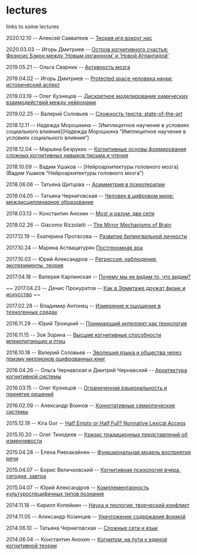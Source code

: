 # lectures
links to some lectures

2020.12.10 -- Алексей Савватеев -- [Теория игр вокруг нас](https://vimeo.com/489770573)

2020.03.03 -- Игорь Дмитриев -- [Остров когнитивного счастья: Фрэнсис Бэкон между ‘Новым органоном’ и ‘Новой Атлантидой’](https://vimeo.com/397113857)

2019.05.21 -- Ольга Сварник -- [Активность мозга](https://vimeo.com/342006651)

2019.04.02 -- Игорь Дмитриев -- [Protected space человека науки: исторический аспект](https://vimeo.com/330465715)

2019.03.19 -- Олег Кузнецов -- [Дискретное моделирование химических взаимодействий между нейронами](https://vimeo.com/325670767)

2019.02.25 -- Валерий Соловьев -- [Сложность текста: state-of-the-art](https://vimeo.com/321974564)

2018.12.11 -- Надежда Морошкина -- [Имплицитное научение в условиях социального влияния](Надежда Морошкина “Имплицитное научение в условиях социального влияния”)

2018.12.04 -- Марьяна Безруких -- [Когнитивные основы формирования сложных когнитивных навыков письма и чтения](https://vimeo.com/308263245)

2018.10.09 -- Вадим Ушаков -- [Нейроархитектуры головного мозга](Вадим Ушаков “Нейроархитектуры головного мозга”)

2018.06.06 -- Татьяна Щитцова -- [Асимметрия в психотерапии](https://vimeo.com/274265146)

2018.04.05 -- Татьяна Черниговская -- [Человек в цифровом мире: междисциплинарное образование](https://vimeo.com/264233491)

2018.03.13 -- Константин Анохин -- [Мозг и разум: две сети](https://vimeo.com/260910084)

2018.02.26 -- Giacomo Rizzolatti -- [The Mirror Mechanisms of Brain](https://vimeo.com/258051761)

2017.12.19 -- Екатерина Протасова -- [Развитие билингвальной личности](https://vimeo.com/260942331)

2017.10.24 -- Марина Аствацатурян [Постгеномная эра](https://vimeo.com/260942896)

2017.10.03 -- Юрий Александров -- [Регрессия: наблюдения, эксперименты, теория](https://vimeo.com/249354799)

2017.04.18 -- Валерия Карпинская -- [Почему мы не видим то, что видим?](https://vimeo.com/249284146)

~~ 2017.04.23 -- Денис Прокуратов -- [Как в Эрмитаже дружат физик и искусство](https://vimeo.com/231699124) ~~

2017.02.28 -- Владимир Антонец -- [Измерение и ощущение в техногенных средах](https://vimeo.com/249633002)

2016.11.29 -- Юрий Троицкий -- [Понимающий интеллект как технология](https://vimeo.com/250413030)

2016.11.15 -- Зоя Зорина -- [Высшие когнитивные способности млекопитающих и птиц](https://vimeo.com/249630010)

2016.10.18 -- Валерий Соловьев -- [Эволюция языка и общества через призму миллионов оцифрованных книг](https://vimeo.com/249627579)

2016.04.26 -- Ольга Чернавская и Дмитрий Чернавский -- [Архитектура когнитивной системы](https://vimeo.com/259112823)

2016.03.15 -- Олег Кузнецов -- [Ограниченная рациональность и принятие решений](https://vimeo.com/259112743)

2016.02.09 -- Александр Воинов -- [Коннотативные семиотические системы](https://vimeo.com/259112622)

2015.12.19 -- Kira Gor -- [Half Empty or Half Full? Nonnative Lexical Access](https://vimeo.com/152052857)

2015.10.20 -- Олег Тиходеев -- [Кризис традиционных представлений об изменчивости](https://vimeo.com/143977777)

2015.04.28 -- Елена Риехакайнен -- [Функциональная модель восприятия речи](https://vimeo.com/127020900)

2015.04.07 -- Борис Величковский -- [Когнитивная психология вчера, сегодня, завтра](https://vimeo.com/125782772)

2015.04.07 -- Юрий Александров -- [Комплементарность культуроспецифичных типов познания](https://vimeo.com/125555517)

2014.11.18 -- Кирилл Копейкин -- [Наука и теология: творческий конфликт](https://vimeo.com/112480370)

2014.11.05 -- Александр Козинцев -- [Уничтожение содержания формой](https://vimeo.com/111204312)

2014.06.10 -- Татьяна Черниговская -- [Сложные сети и язык](https://vimeo.com/102826835)

2014.06.04 -- Константин Анохин -- [Когнитом: на пути к единой когнитивной теории](https://vimeo.com/102825367)

